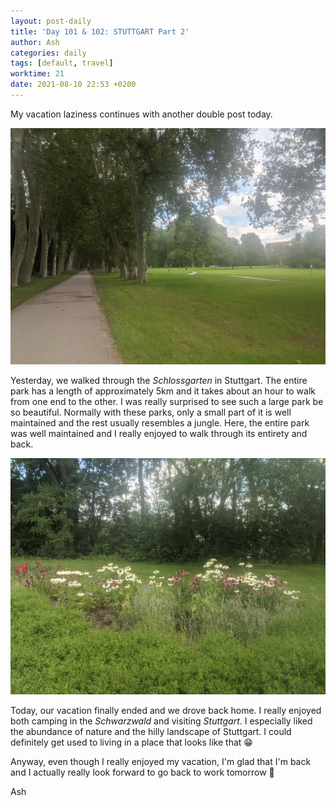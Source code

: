 ```yaml
---
layout: post-daily
title: 'Day 101 & 102: STUTTGART Part 2'
author: Ash
categories: daily
tags: [default, travel]
worktime: 21
date: 2021-08-10 22:53 +0200
---
```

My vacation laziness continues with another double post today. 

![park](/assets/res/daily/day-101-park-2.jpg)

Yesterday, we walked through the *Schlossgarten* in Stuttgart. The entire park has a length of approximately 5km and it takes about an hour to walk from one end to the other. I was really surprised to see such a large park be so beautiful. Normally with these parks, only a small part of it is well maintained and the rest usually resembles a jungle. Here, the entire park was well maintained and I really enjoyed to walk through its entirety and back.

![park](/assets/res/daily/day-101-park-3.jpg)

Today, our vacation finally ended and we drove back home. I really enjoyed both camping in the *Schwarzwald* and visiting *Stuttgart*. I especially liked the abundance of nature and the hilly landscape of Stuttgart. I could definitely get used to living in a place that looks like that 😁

Anyway, even though I really enjoyed my vacation, I'm glad that I'm back and I actually really look forward to go back to work tomorrow 😬

Ash
